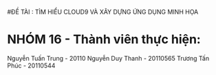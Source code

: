 #ĐỀ TÀI : TÌM HIỂU CLOUD9 VÀ XÂY DỰNG ỨNG DỤNG MINH HỌA
# NHÓM 16 - Thành viên thực hiện:
Nguyễn Tuấn Trung - 20110
Nguyễn Duy Thanh - 20110565
Trương Tấn Phúc - 20110544
